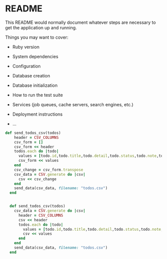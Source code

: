 # README

This README would normally document whatever steps are necessary to get the
application up and running.

Things you may want to cover:

- Ruby version

- System dependencies

- Configuration

- Database creation

- Database initialization

- How to run the test suite

- Services (job queues, cache servers, search engines, etc.)

- Deployment instructions

- ...

```ruby
def send_todos_csv(todos)
    header = CSV_COLUMNS
    csv_form = []
    csv_form << header
    todos.each do |todo|
      values = [todo.id,todo.title,todo.detail,todo.status,todo.note,todo.closed_on]
      csv_form << values
    end
    csv_change = csv_form.transpose
    csv_data = CSV.generate do |csv|
      csv << csv_change
    end
    send_data(csv_data, filename: "todos.csv")
  end


  def send_todos_csv(todos)
    csv_data = CSV.generate do |csv|
      header = CSV_COLUMNS
      csv << header
      todos.each do |todo|
        values = [todo.id,todo.title,todo.detail,todo.status,todo.note,todo.closed_on]
        csv << values
      end
    end
    send_data(csv_data, filename: "todos.csv")
  end
```
